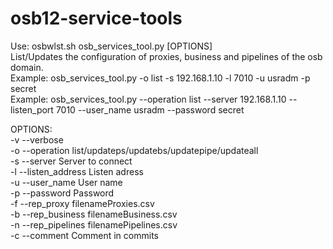# osb12-service-tools

Use: osbwlst.sh osb_services_tool.py [OPTIONS]  
List/Updates the configuration of proxies, business and pipelines of the osb domain.  
Example: osb_services_tool.py -o list -s 192.168.1.10 -l 7010 -u usradm -p secret  
Example: osb_services_tool.py --operation list --server 192.168.1.10 --listen_port 7010 --user_name usradm --password secret  

OPTIONS:  
     -v --verbose  
     -o --operation       list/updateps/updatebs/updatepipe/updateall  
     -s --server          Server to connect  
     -l --listen_address  Listen adress  
     -u --user_name       User name  
     -p --password        Password  
     -f --rep_proxy       filenameProxies.csv  
     -b --rep_business    filenameBusiness.csv  
     -n --rep_pipelines   filenamePipelines.csv  
     -c --comment         Comment in commits  

